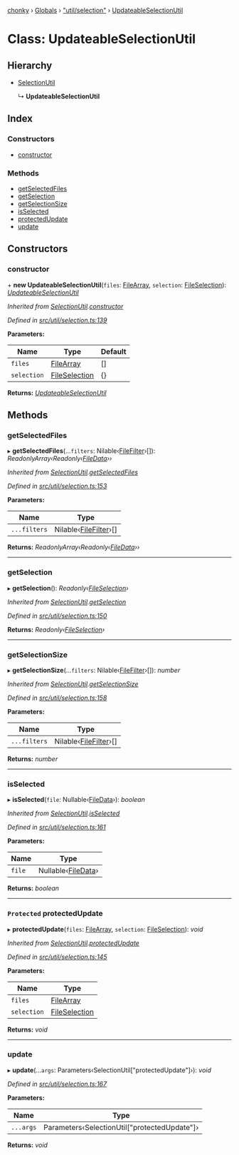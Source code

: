 [chonky](../README.md) › [Globals](../globals.md) › ["util/selection"](../modules/_util_selection_.md) › [UpdateableSelectionUtil](_util_selection_.updateableselectionutil.md)

# Class: UpdateableSelectionUtil

## Hierarchy

* [SelectionUtil](_util_selection_.selectionutil.md)

  ↳ **UpdateableSelectionUtil**

## Index

### Constructors

* [constructor](_util_selection_.updateableselectionutil.md#constructor)

### Methods

* [getSelectedFiles](_util_selection_.updateableselectionutil.md#getselectedfiles)
* [getSelection](_util_selection_.updateableselectionutil.md#getselection)
* [getSelectionSize](_util_selection_.updateableselectionutil.md#getselectionsize)
* [isSelected](_util_selection_.updateableselectionutil.md#isselected)
* [protectedUpdate](_util_selection_.updateableselectionutil.md#protected-protectedupdate)
* [update](_util_selection_.updateableselectionutil.md#update)

## Constructors

###  constructor

\+ **new UpdateableSelectionUtil**(`files`: [FileArray](../modules/_types_files_types_.md#filearray), `selection`: [FileSelection](../interfaces/_types_selection_types_.fileselection.md)): *[UpdateableSelectionUtil](_util_selection_.updateableselectionutil.md)*

*Inherited from [SelectionUtil](_util_selection_.selectionutil.md).[constructor](_util_selection_.selectionutil.md#constructor)*

*Defined in [src/util/selection.ts:139](https://github.com/TimboKZ/Chonky/blob/8056a68/src/util/selection.ts#L139)*

**Parameters:**

Name | Type | Default |
------ | ------ | ------ |
`files` | [FileArray](../modules/_types_files_types_.md#filearray) | [] |
`selection` | [FileSelection](../interfaces/_types_selection_types_.fileselection.md) | {} |

**Returns:** *[UpdateableSelectionUtil](_util_selection_.updateableselectionutil.md)*

## Methods

###  getSelectedFiles

▸ **getSelectedFiles**(...`filters`: Nilable‹[FileFilter](../modules/_types_files_types_.md#filefilter)›[]): *ReadonlyArray‹Readonly‹[FileData](../interfaces/_types_files_types_.filedata.md)››*

*Inherited from [SelectionUtil](_util_selection_.selectionutil.md).[getSelectedFiles](_util_selection_.selectionutil.md#getselectedfiles)*

*Defined in [src/util/selection.ts:153](https://github.com/TimboKZ/Chonky/blob/8056a68/src/util/selection.ts#L153)*

**Parameters:**

Name | Type |
------ | ------ |
`...filters` | Nilable‹[FileFilter](../modules/_types_files_types_.md#filefilter)›[] |

**Returns:** *ReadonlyArray‹Readonly‹[FileData](../interfaces/_types_files_types_.filedata.md)››*

___

###  getSelection

▸ **getSelection**(): *Readonly‹[FileSelection](../interfaces/_types_selection_types_.fileselection.md)›*

*Inherited from [SelectionUtil](_util_selection_.selectionutil.md).[getSelection](_util_selection_.selectionutil.md#getselection)*

*Defined in [src/util/selection.ts:150](https://github.com/TimboKZ/Chonky/blob/8056a68/src/util/selection.ts#L150)*

**Returns:** *Readonly‹[FileSelection](../interfaces/_types_selection_types_.fileselection.md)›*

___

###  getSelectionSize

▸ **getSelectionSize**(...`filters`: Nilable‹[FileFilter](../modules/_types_files_types_.md#filefilter)›[]): *number*

*Inherited from [SelectionUtil](_util_selection_.selectionutil.md).[getSelectionSize](_util_selection_.selectionutil.md#getselectionsize)*

*Defined in [src/util/selection.ts:158](https://github.com/TimboKZ/Chonky/blob/8056a68/src/util/selection.ts#L158)*

**Parameters:**

Name | Type |
------ | ------ |
`...filters` | Nilable‹[FileFilter](../modules/_types_files_types_.md#filefilter)›[] |

**Returns:** *number*

___

###  isSelected

▸ **isSelected**(`file`: Nullable‹[FileData](../interfaces/_types_files_types_.filedata.md)›): *boolean*

*Inherited from [SelectionUtil](_util_selection_.selectionutil.md).[isSelected](_util_selection_.selectionutil.md#isselected)*

*Defined in [src/util/selection.ts:161](https://github.com/TimboKZ/Chonky/blob/8056a68/src/util/selection.ts#L161)*

**Parameters:**

Name | Type |
------ | ------ |
`file` | Nullable‹[FileData](../interfaces/_types_files_types_.filedata.md)› |

**Returns:** *boolean*

___

### `Protected` protectedUpdate

▸ **protectedUpdate**(`files`: [FileArray](../modules/_types_files_types_.md#filearray), `selection`: [FileSelection](../interfaces/_types_selection_types_.fileselection.md)): *void*

*Inherited from [SelectionUtil](_util_selection_.selectionutil.md).[protectedUpdate](_util_selection_.selectionutil.md#protected-protectedupdate)*

*Defined in [src/util/selection.ts:145](https://github.com/TimboKZ/Chonky/blob/8056a68/src/util/selection.ts#L145)*

**Parameters:**

Name | Type |
------ | ------ |
`files` | [FileArray](../modules/_types_files_types_.md#filearray) |
`selection` | [FileSelection](../interfaces/_types_selection_types_.fileselection.md) |

**Returns:** *void*

___

###  update

▸ **update**(...`args`: Parameters‹SelectionUtil["protectedUpdate"]›): *void*

*Defined in [src/util/selection.ts:167](https://github.com/TimboKZ/Chonky/blob/8056a68/src/util/selection.ts#L167)*

**Parameters:**

Name | Type |
------ | ------ |
`...args` | Parameters‹SelectionUtil["protectedUpdate"]› |

**Returns:** *void*
